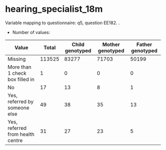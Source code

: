 # hearing_specialist_18m
Variable mapping to questionnaire: q5, question EE182.
.
- Number of values:

| Value | Total | Child genotyped | Mother genotyped | Father genotyped |
| ----- | ----- | --------------- | ---------------- | ---------------- |
| Missing | 113525 | 83277 | 71703 | 50199 |
| More than 1 check box filled in | 1 | 0 | 0 |0 |
| No | 17 | 13 | 8 |1 |
| Yes, referred by someone else | 49 | 38 | 35 |13 |
| Yes, referred from health centre | 31 | 27 | 23 |5 |



